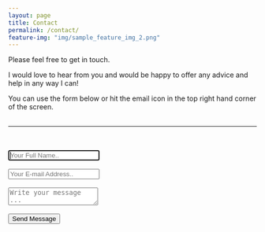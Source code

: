 ```yaml
---
layout: page
title: Contact
permalink: /contact/
feature-img: "img/sample_feature_img_2.png"
---
```

Please feel free to get in touch.

I would love to hear from you and would be happy to offer any advice and help in any way I can!

You can use the form below or hit the email icon in the top right hand corner of the screen.
<br><br>
<hr color="gray">

<form action="https://getsimpleform.com/messages?form_api_token=de85fca5406099e946210cda2d92b29f" method="post">
  <input type='hidden' name='redirect_to' value='http://samibirnbaum.com/thank-you' />
  <br/><br/>
  <input type='text' id="full-name" name='name' required="true" autofocus="true" placeholder='Your Full Name..' />
  <br/><br/>
  <input type='email' name='email' required="true" placeholder='Your E-mail Address..' />
  <br/><br/>
  <textarea name='message' required="true" placeholder='Write your message ...'></textarea>
  <br/><br/>
  <input type='submit' value='Send Message' />
</form>
